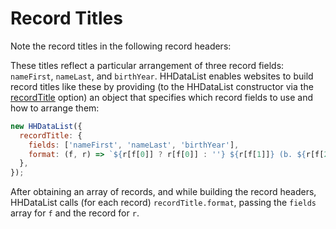 # Record Titles

Note the record titles in the following record headers:

<div id="record-titles-datalist" class="hh-data-list mt-4"></div>
<script>
  var options = new DLPlayersOptions002('record-titles-datalist');
  new HHDataList(options);
</script>

These titles reflect a particular arrangement of three record fields: `nameFirst`, `nameLast`, and `birthYear`. HHDataList enables websites to build record titles like these by providing (to the HHDataList constructor via the [recordTitle](/en/hhdatalist/v0.0.2/options/recordtitle/) option) an object that specifies which record fields to use and how to arrange them:

``` js nonum
new HHDataList({
  recordTitle: {
    fields: ['nameFirst', 'nameLast', 'birthYear'],
    format: (f, r) => `${r[f[0]] ? r[f[0]] : ''} ${r[f[1]]} (b. ${r[f[2]] ? r[f[2]] : 'unknown'})`
  },
});
```

After obtaining an array of records, and while building the record headers, HHDataList calls (for each record) `recordTitle.format`, passing the `fields` array for `f` and the record for `r`. 